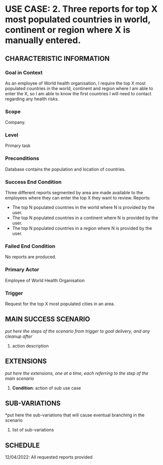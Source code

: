 # USE CASE: 2. Three reports for top X most populated countries in world, continent or region where X is manually entered. 

## CHARACTERISTIC INFORMATION

### Goal in Context

As an employee of World health organisation, I require the top X most populated countries in the world, continent and region where I am able to enter the X, so I am able to know the first countries I will need to contact regarding any health risks.

### Scope

Company.

### Level

Primary task

### Preconditions

Database contains the population and location of countries.

### Success End Condition

Three different reports segmented by area are made available to the employees where they can enter the top X they want to review.
Reports:
 - The top N populated countries in the world where N is provided by the user.
 - The top N populated countries in a continent where N is provided by the user.
 - The top N populated countries in a region where N is provided by the user.

### Failed End Condition

No reports are produced.

### Primary Actor

Employee of World Health Organisation

### Trigger

Request for the top X most populated cities in an area.

## MAIN SUCCESS SCENARIO

*put here the steps of the scenario from trigger to goal delivery, and any cleanup after*

1. action description

## EXTENSIONS

*put here the extensions, one at a time, each referring to the step of the main scenario*

1. **Condition**: action of sub use case

## SUB-VARIATIONS

*put here the sub-variations that will cause eventual branching in the scenario

1. list of sub-variations

## SCHEDULE

12/04/2022: All requested reports provided 